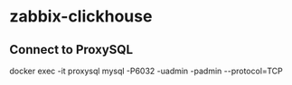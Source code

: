 # zabbix-clickhouse


## Connect to ProxySQL
docker exec -it proxysql mysql -P6032 -uadmin -padmin --protocol=TCP